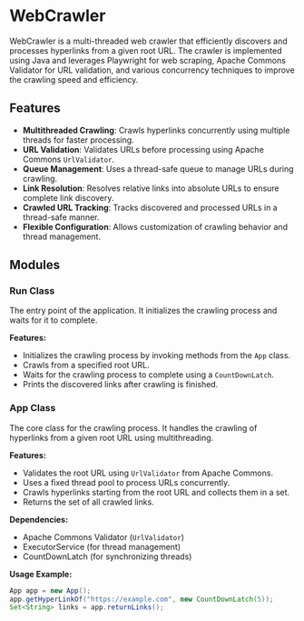 # WebCrawler

WebCrawler is a multi-threaded web crawler that efficiently discovers and processes hyperlinks from a given root URL. The crawler is implemented using Java and leverages Playwright for web scraping, Apache Commons Validator for URL validation, and various concurrency techniques to improve the crawling speed and efficiency.

## Features

- **Multithreaded Crawling**: Crawls hyperlinks concurrently using multiple threads for faster processing.
- **URL Validation**: Validates URLs before processing using Apache Commons `UrlValidator`.
- **Queue Management**: Uses a thread-safe queue to manage URLs during crawling.
- **Link Resolution**: Resolves relative links into absolute URLs to ensure complete link discovery.
- **Crawled URL Tracking**: Tracks discovered and processed URLs in a thread-safe manner.
- **Flexible Configuration**: Allows customization of crawling behavior and thread management.

## Modules

### Run Class

The entry point of the application. It initializes the crawling process and waits for it to complete.

**Features:**

- Initializes the crawling process by invoking methods from the `App` class.
- Crawls from a specified root URL.
- Waits for the crawling process to complete using a `CountDownLatch`.
- Prints the discovered links after crawling is finished.

### App Class

The core class for the crawling process. It handles the crawling of hyperlinks from a given root URL using multithreading.

**Features:**

- Validates the root URL using `UrlValidator` from Apache Commons.
- Uses a fixed thread pool to process URLs concurrently.
- Crawls hyperlinks starting from the root URL and collects them in a set.
- Returns the set of all crawled links.

**Dependencies:**

- Apache Commons Validator (`UrlValidator`)
- ExecutorService (for thread management)
- CountDownLatch (for synchronizing threads)

**Usage Example:**

```java
App app = new App();
app.getHyperLinkOf("https://example.com", new CountDownLatch(5));
Set<String> links = app.returnLinks();
